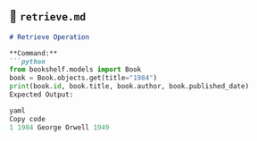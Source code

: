 ## 📄 `retrieve.md`
```markdown
# Retrieve Operation

**Command:**
```python
from bookshelf.models import Book
book = Book.objects.get(title="1984")
print(book.id, book.title, book.author, book.published_date)
Expected Output:

yaml
Copy code
1 1984 George Orwell 1949